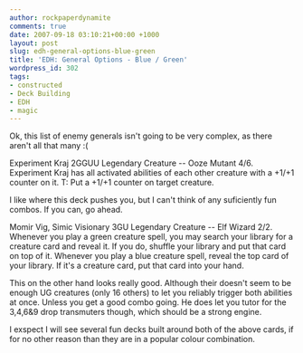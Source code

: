 ```yaml
---
author: rockpaperdynamite
comments: true
date: 2007-09-18 03:10:21+00:00 +1000
layout: post
slug: edh-general-options-blue-green
title: 'EDH: General Options - Blue / Green'
wordpress_id: 302
tags:
- constructed
- Deck Building
- EDH
- magic
---
```


Ok, this list of enemy generals isn't going to be very complex, as there aren't all that many :(

Experiment Kraj 2GGUU
Legendary Creature -- Ooze Mutant
4/6.
Experiment Kraj has all activated abilities of each other creature with a +1/+1 counter on it.
T: Put a +1/+1 counter on target creature.

I like where this deck pushes you, but I can't think of any suficiently fun combos. If you can, go ahead.

Momir Vig, Simic Visionary 3GU
Legendary Creature -- Elf Wizard
2/2.
Whenever you play a green creature spell, you may search your library for a creature card and reveal it. If you do, shuffle your library and put that card on top of it.
Whenever you play a blue creature spell, reveal the top card of your library. If it's a creature card, put that card into your hand.

This on the other hand looks really good. Although their doesn't seem to be enough UG creatures (only 16 others) to let you reliably trigger both abilities at once. Unless you get a good combo going. He does let you tutor for the 3,4,6&9 drop transmuters though, which should be a strong engine.

I exspect I will see several fun decks built around both of the above cards, if for no other reason than they are in a popular colour combination.
